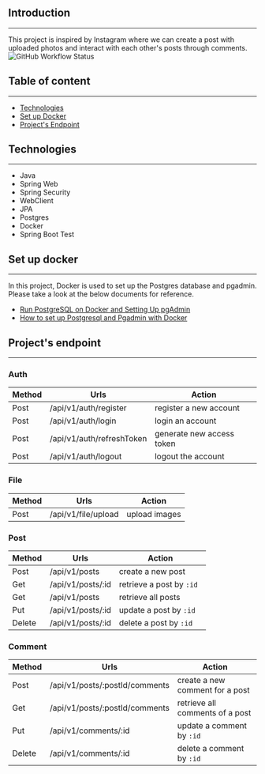 ## Introduction    

---
This project is inspired by Instagram where we can create a post 
with uploaded photos and interact with each other's posts through comments.  
![GitHub Workflow Status](https://img.shields.io/github/workflow/status/AnhKun/repo-name/WorkflowName?label=WorkflowName)
## Table of content

---

- [Technologies](#technologies)
- [Set up Docker](#set-up-docker)
- [Project's Endpoint](#projects-endpoint)

## Technologies 

---

- Java 
- Spring Web
- Spring Security
- WebClient
- JPA
- Postgres
- Docker
- Spring Boot Test

## Set up docker

---
In this project, Docker is used to set up the Postgres database and pgadmin.  
Please take a look at the below documents for reference.  
- [Run PostgreSQL on Docker and Setting Up pgAdmin](https://www.geeksforgeeks.org/run-postgresql-on-docker-and-setting-up-pgadmin/)  
- [How to set up Postgresql and Pgadmin with Docker](https://dev.to/steadylearner/how-to-set-up-postgresql-and-pgadmin-with-docker-51h)

## Project's endpoint

---
### Auth
| **Method** | **Urls**                  | **Action**                |
|------------|---------------------------|---------------------------|
| Post       | /api/v1/auth/register     | register a new account    |
| Post       | /api/v1/auth/login        | login an account          |
| Post       | /api/v1/auth/refreshToken | generate new access token |
| Post       | /api/v1/auth/logout       | logout the account        |

### File
| **Method** | **Urls**            | **Action**    |
|------------|---------------------|---------------|
| Post       | /api/v1/file/upload | upload images |

### Post
| **Method** | **Urls**          | **Action**                    |
|------------|-------------------|-------------------------------|
| Post       | /api/v1/posts     | create a new post             |
| Get        | /api/v1/posts/:id | retrieve a post by ```:id ``` |
| Get        | /api/v1/posts     | retrieve all posts            |
| Put        | /api/v1/posts/:id | update a post by ```:id ```   |
| Delete     | /api/v1/posts/:id | delete a post by ```:id ```   |

### Comment
| **Method** | **Urls**                       | **Action**                      |
|------------|--------------------------------|---------------------------------|
| Post       | /api/v1/posts/:postId/comments | create a new comment for a post |
| Get        | /api/v1/posts/:postId/comments | retrieve all comments of a post |
| Put        | /api/v1/comments/:id           | update a comment by ```:id ```  |
| Delete     | /api/v1/comments/:id           | delete a comment by ```:id ```  |



